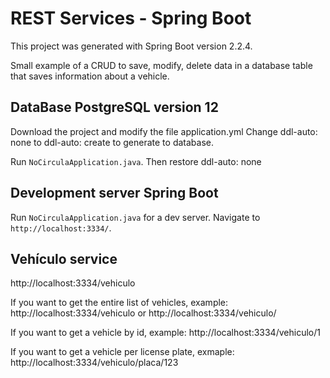 # REST Services - Spring Boot

This project was generated with Spring Boot version 2.2.4.

Small example of a CRUD to save, modify, delete data in a database table that saves information about a vehicle.

## DataBase PostgreSQL version 12
Download the project and modify the file application.yml
Change ddl-auto: none to ddl-auto: create to generate to database.

Run `NoCirculaApplication.java`. Then restore ddl-auto: none

## Development server Spring Boot

Run `NoCirculaApplication.java` for a dev server. Navigate to `http://localhost:3334/`.

## Vehículo service
http://localhost:3334/vehiculo

If you want to get the entire list of vehicles, example:
http://localhost:3334/vehiculo
or
http://localhost:3334/vehiculo/

If you want to get a vehicle by id, example:
http://localhost:3334/vehiculo/1

If you want to get a vehicle per license plate, exmaple:
http://localhost:3334/vehiculo/placa/123


